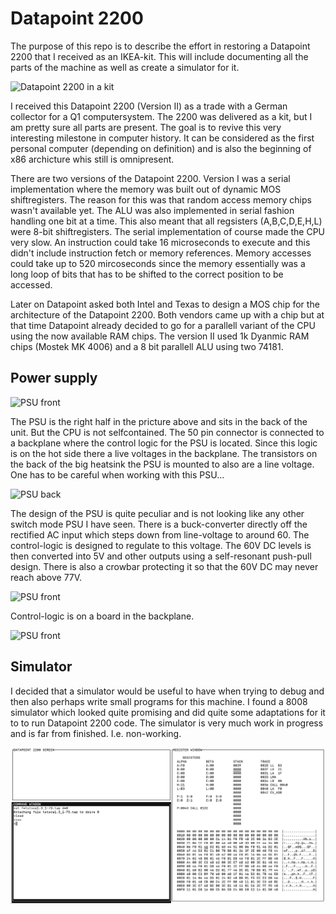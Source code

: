 # Datapoint 2200

The purpose of this repo is to describe the effort in restoring a Datapoint 2200 that I received as an IKEA-kit. This will include documenting all the parts of the machine as well as create a simulator for it.

![Datapoint 2200 in a kit](https://i.imgur.com/pP6DzC2.jpg)

I received this Datapoint 2200 (Version II) as a trade with a German collector for a Q1 computersystem. The 2200 was delivered as a kit, but I am pretty sure all parts are present. The goal is to revive this very interesting milestone in computer history. It can be considered as the first personal computer (depending on definition) and is also the beginning of x86 archicture whis still is omnipresent.

There are two versions of the Datapoint 2200. Version I was a serial implementation where the memory was built out of dynamic MOS shiftregisters. The reason for this was that random access memory chips wasn't available yet. The ALU was also implemented in serial fashion handling one bit at a time. This also meant that all regsisters (A,B,C,D,E,H,L) were 8-bit shiftregisters. The serial implementation of course made the CPU very slow. An instruction could take 16 microseconds to execute and this didn't include instruction fetch or memory references. Memory accesses could take up to 520 mircoseconds since the memory essentially was a long loop of bits that has to be shifted to the correct position to be accessed.

Later on Datapoint asked both Intel and Texas to design a MOS chip for the architecture of the Datapoint 2200. Both vendors came up with a chip but at that time Datapoint already decided to go for a parallell variant of the CPU using the now available RAM chips. The version II used 1k Dyanmic RAM chips (Mostek MK 4006) and a 8 bit parallell ALU using two 74181.

## Power supply

![PSU front](https://i.imgur.com/Ebl5o66.jpg)

The PSU is the right half in the pricture above and sits in the back of the unit. But the CPU is not selfcontained. The 50 pin connector is connected to a backplane where the control logic for the PSU is located. Since this logic is on the hot side there a live voltages in the backplane. The transistors on the back of the big heatsink the PSU is mounted to also are a line voltage. One has to be careful when working with this PSU...

![PSU back](https://i.imgur.com/ItV1hJy.jpg)

The design of the PSU is quite peculiar and is not looking like any other switch mode PSU I have seen. There is a buck-converter directly off the rectified AC input which steps down from line-voltage to around 60. The control-logic is designed to regulate to this voltage. The 60V DC levels is then converted into 5V and other outputs using a self-resonant push-pull design. There is also a crowbar protecting it so that the 60V DC may never reach above 77V.

![PSU front](https://i.imgur.com/l7XkCXi.jpg)

Control-logic is on a board in the backplane.

![PSU front](https://i.imgur.com/QuHU8G1.jpg)

## Simulator

I decided that a simulator would be useful to have when trying to debug and then also perhaps write small programs for this machine. I found a 8008 simulator which looked quite promising and did quite some adaptations for it to to run Datapoint 2200 code. The simulator is very much work in progress and is far from finished. I.e. non-working.

![Screen shot](https://raw.githubusercontent.com/MattisLind/DP2200/main/dp2200sim/dp2200sim.png)
